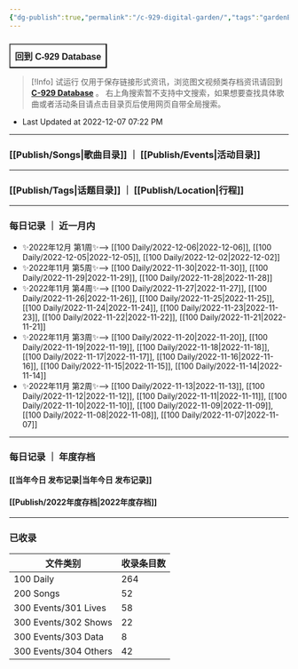 ```yaml
---
{"dg-publish":true,"permalink":"/c-929-digital-garden/","tags":"gardenEntry"}
---
```


 
<div style="display: flex; cursor: pointer;"> 
	<a href="https://c929-song.super.site/" target="_blank"> 
		<button style=" font-size: 16px; padding: 8px; height: fit-content; margin-top: 10px; background: var(--text-accent); font-weight: 600; color: var(--text-on-accent); "> 
			回到 C-929 Database 
		</button> 
	</a>
 </div>

> [!Info] 试运行
> 仅用于保存链接形式资讯，浏览图文视频类存档资讯请回到 **[C-929 Database](https://c929-song.super.site/)** 。
> 右上角搜索暂不支持中文搜索，如果想要查找具体歌曲或者活动条目请点击目录页后使用网页自带全局搜索。

- Last Updated at 2022-12-07 07:22 PM 


---

### [[Publish/Songs\|歌曲目录]] ｜  [[Publish/Events\|活动目录]]

---

### [[Publish/Tags\|话题目录]] ｜ [[Publish/Location\|行程]]

---

### 每日记录 ｜ 近一月内

- ✨2022年12月 第1周✨--> [[100 Daily/2022-12-06\|2022-12-06]], [[100 Daily/2022-12-05\|2022-12-05]], [[100 Daily/2022-12-02\|2022-12-02]]
- ✨2022年11月 第5周✨--> [[100 Daily/2022-11-30\|2022-11-30]], [[100 Daily/2022-11-29\|2022-11-29]], [[100 Daily/2022-11-28\|2022-11-28]]
- ✨2022年11月 第4周✨--> [[100 Daily/2022-11-27\|2022-11-27]], [[100 Daily/2022-11-26\|2022-11-26]], [[100 Daily/2022-11-25\|2022-11-25]], [[100 Daily/2022-11-24\|2022-11-24]], [[100 Daily/2022-11-23\|2022-11-23]], [[100 Daily/2022-11-22\|2022-11-22]], [[100 Daily/2022-11-21\|2022-11-21]]
- ✨2022年11月 第3周✨--> [[100 Daily/2022-11-20\|2022-11-20]], [[100 Daily/2022-11-19\|2022-11-19]], [[100 Daily/2022-11-18\|2022-11-18]], [[100 Daily/2022-11-17\|2022-11-17]], [[100 Daily/2022-11-16\|2022-11-16]], [[100 Daily/2022-11-15\|2022-11-15]], [[100 Daily/2022-11-14\|2022-11-14]]
- ✨2022年11月 第2周✨--> [[100 Daily/2022-11-13\|2022-11-13]], [[100 Daily/2022-11-12\|2022-11-12]], [[100 Daily/2022-11-11\|2022-11-11]], [[100 Daily/2022-11-10\|2022-11-10]], [[100 Daily/2022-11-09\|2022-11-09]], [[100 Daily/2022-11-08\|2022-11-08]], [[100 Daily/2022-11-07\|2022-11-07]]


---

### 每日记录 ｜ 年度存档

#### [[当年今日 发布记录\|当年今日 发布记录]]
#### [[Publish/2022年度存档\|2022年度存档]]

---

### 已收录

| 文件类别                  | 收录条目数 |
| --------------------- | ----- |
| 100 Daily             | 264   |
| 200 Songs             | 52    |
| 300 Events/301 Lives  | 58    |
| 300 Events/302 Shows  | 22    |
| 300 Events/303 Data   | 8     |
| 300 Events/304 Others | 42    |

